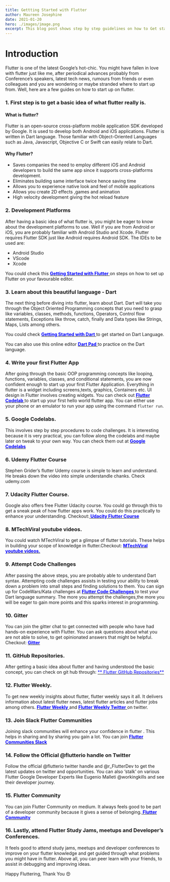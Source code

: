 ```yaml
---
title: Gettting Started with Flutter
author: Maureen Josephine
date: 2021-01-20
hero: ./images/image.png
excerpt: This blog post shows step by step guidelines on how to Get started with Flutter and Resources to use to help one get in track.
---
```


# Introduction

Flutter is one of the latest Google’s hot-chic. You might have fallen in love with flutter just like me, after periodical advances probably from Conference’s speakers, latest tech news, rumours from friends or even colleagues and you are wondering or maybe stranded where to start up from. Well, here are a few guides on how to start up on flutter.

### 1. First step is to get a basic idea of what flutter really is.
#### What is flutter?

Flutter is an open-source cross-platform mobile application SDK developed by Google. It is used to develop both Android and iOS applications. Flutter is written in Dart language. Those familiar with Object-Oriented Languages such as Java, Javascript, Objective C or Swift can easily relate to Dart.

#### Why Flutter?

   * Saves companies the need to employ different iOS and Android developers to build the same      app since it supports cross-platforms development.
   * Eliminates building same interface twice hence saving time
   * Allows you to experience native look and feel of mobile applications
   * Allows you create 2D effects ,games and animation
   * High velocity development giving the hot reload feature 

### 2. Development Platforms

After having a basic idea of what flutter is, you might be eager to know about the development platforms to use. Well if you are from Android or iOS, you are probably familiar with Android Studio and Xcode. Flutter requires Flutter SDK just like Android requires Android SDK. The IDEs to be used are:

  * Android Studio
  * VScode
  * Xcode 

You could check this [<span style="color:blue"> **Getting Started with Flutter** </span>]( https://flutter.dev/docs/get-started/editor) on steps on how to set up Flutter on your favourable editor.

### 3. Learn about this beautiful language - Dart

The next thing before diving into flutter, learn about Dart. Dart will take you through the Object Oriented Programming concepts that you need to grasp like variables, classes, methods, functions, Operators, Control flow statements, Exceptions like throw, catch, finally and Data types like Strings, Maps, Lists among others.

You could check [<span style="color:blue"> **Getting Started with Dart** </span>](https://www.dartlang.org/) to get started on Dart Language.

You can also use this online editor [<span style="color:blue"> **Dart Pad** </span>](https://dartpad.dartlang.org/ )to practice on the Dart language.

### 4. Write your first Flutter App

After going through the basic OOP programming concepts like looping, functions, variables, classes, and conditional statements, you are now confident enough to start up your first Flutter Application. Everything in flutter is a widget including screens,texts, graphics, Containers etc. UI design in Flutter involves creating widgets.
You can check out [<span style="color:blue"> **Flutter Codelab** </span>]( https://flutter.dev/docs/get-started/codelab)to start up your first hello world flutter app. You can either use your phone or an emulator to run your app using the command ```flutter run```.

### 5. Google Codelabs.

This involves step by step procedures to code challenges. It is interesting because it is very practical, you can follow along the codelabs and maybe later on tweak to your own way.
You can check them out at
[<span style="color:blue"> **Google Codelabs** </span>](https://flutter.dev/docs/codelabs
) 

### 6. Udemy Flutter Course

Stephen Grider’s flutter Udemy course is simple to learn and understand. He breaks down the video into simple understandle chanks.
Check udemy.com

### 7. Udacity Flutter Course.

Google also offers free Flutter Udacity course. You could go through this to get a sneak peak of how flutter apps work. You could do this practically to enhance your understanding.
Checkout:[<span style="color:blue"> **Udacity Flutter Course** </span>](https://www.udacity.com/course/build-native-mobile-apps-with-flutter--ud905)


### 8. MTechViral youtube videos.

You could watch MTechViral to get a glimpse of flutter tutorials. These helps in building your scope of knowledge in flutter.Checkout: [<span style="color:blue"> **MTechViral youtube videos.** </span>](https://www.youtube.com/channel/UCFTM1FGjZSkoSPDZgtbp7hA) 

### 9. Attempt Code Challenges

After passing the above steps, you are probably able to understand Dart syntax. Attempting code challenges assists in testing your ability to break down a problem into small steps and finding solutions to them. You can sign up for CodeWars/Kata challenges at [<span style="color:blue"> **Flutter Code Challenges** </span>](https://codewars.com) to test your Dart language summary. The more you attempt the challenges,the more you will be eager to gain more points and this sparks interest in programming.

### 10. Gitter

You can join the gitter chat to get connected with people who have had hands-on experience with Flutter. You can ask questions about what you are not able to solve, to get opinionated answers that might be helpful. Checkout: [<span style="color:blue"> **Gitter** </span>](https://gitter.im/flutter/flutter)

### 11. GitHub Repositories.

After getting a basic idea about flutter and having understood the basic concept, you can check on git hub through: [<span style="color:blue"> ** Flutter GitHub Repositories** </span>](https://github.com/Solido/awesome-flutter)

### 12. Flutter Weekly.

To get new weekly insights about flutter, flutter weekly says it all. It delivers information about latest flutter news, latest flutter articles and flutter jobs among others.
[<span style="color:blue"> **Flutter Weekly** </span>](https://flutterweekly.net) and [<span style="color:blue"> **Flutter Weekly Twitter** </span>](https://twitter.com/FlutterWk) on twitter.

### 13. Join Slack Flutter Communities

Joining slack communities will enhance your confidence in flutter . This helps in sharing and by sharing you gain a lot. You can join [<span style="color:blue"> **Flutter Communities Slack** </span>](https://mindorks.com/connect-with-us) 

### 14. Follow the Official @flutterio handle on Twitter

Follow the official @flutterio twitter handle and @r_FlutterDev to get the latest updates on twitter and opportunities. You can also ‘stalk’ on various Flutter Google Developer Experts like Eugenio Malleti @workingkills and see their developer journey.

### 15. Flutter Community

You can join Flutter Community on medium. It always feels good to be part of a developer community because it gives a sense of belonging.[<span style="color:blue"> **Flutter Community** </span>](https://medium.com/flutter-community)

### 16. Lastly, attend Flutter Study Jams, meetups and Developer’s Conferences.

It feels good to attend study jams, meetups and developer conferences to improve on your flutter knowledge and get guided through what problems you might have in flutter.
Above all, you can peer learn with your friends, to assist in debugging and improving ideas.

Happy Fluttering, Thank You 😍